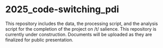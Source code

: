 # 2025_code-switching_pdi
This repository includes the data, the processing script, and the analysis script for the completion of the project on /t/ salience. This repository is currently under construction. Documents will be uploaded as they are finalized for public presentation.
